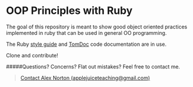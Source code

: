 OOP Principles with Ruby
==============

The goal of this repository is meant to show good object oriented practices implemented in ruby that can be used in general OO programming.

The Ruby [style guide](https://github.com/styleguide/ruby) and [TomDoc](http://tomdoc.org/)
code documentation are in use.

Clone and contribute!






#####Questions? Concerns? Flat out mistakes?  Feel free to contact me.

> [Contact Alex Norton (applejuiceteaching@gmail.com)](mailto:applejuiceteaching@gmail.com)
